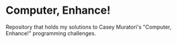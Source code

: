 # Computer, Enhance!

Repository that holds my solutions to Casey Muratori's "Computer, Enhance!" programming challenges.
